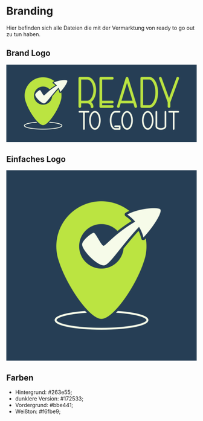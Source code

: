 # Branding
Hier befinden sich alle Dateien die mit der Vermarktung von ready to go out zu tun haben.

## Brand Logo
![brand_logo](png/logo_brand.png)

## Einfaches Logo
![logo](png/logo.png)

## Farben
- Hintergrund: #263e55;
- dunklere Version: #172533;
- Vordergrund: #bbe441;
- Weißton: #f6fbe9;
